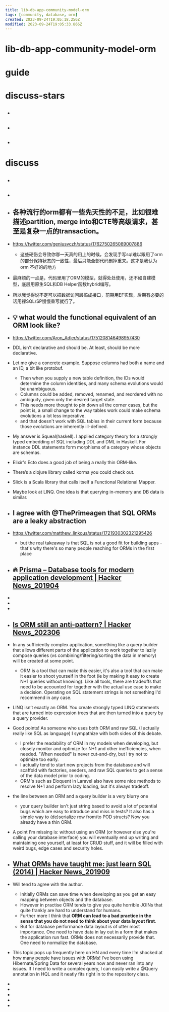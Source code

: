 ```yaml
---
title: lib-db-app-community-model-orm
tags: [community, database, orm]
created: 2023-09-24T19:05:18.256Z
modified: 2023-09-24T19:05:33.866Z
---
```


# lib-db-app-community-model-orm

# guide

# discuss-stars
- ## 

- ## 

- ## 
# discuss
- ## 

- ## 

- ## 各种流行的orm都有一些先天性的不足，比如很难描述partition, merge into和CTE等高级请求，甚至是复杂一点的transaction。
- https://twitter.com/geniusvczh/status/1762750265089007886
  - 这些硬伤会导致你哪一天真的用上的时候，会发现手写sql难以跟用了orm的部分保持状态的一致性，最后只能全部代码删掉重来。这才是我认为orm 不好的的地方
- 最麻烦的一点是，代码里用了ORM的模型，就得处处使用，还不如自建模型，底层用原生SQL和DB Helper函数hybrid编写。
- 所以我觉得说不定可以把数据访问层搞成接口，前期用EF实现，后期有必要的话用裸SQL/SP慢慢重写就行了。

- ## 💡 what would the functional equivalent of an ORM look like?
- https://twitter.com/Aron_Adler/status/1751208146498957430
- DDL isn't declarative and should be. At least, should be more declarative.
- Let me give a concrete example. Suppose columns had both a name and an ID, a bit like protobuf. 
  - Then when you supply a new table definition, the IDs would determine the column identities, and many schema evolutions would be unambiguous.
  - Columns could be added, removed, renamed, and reordered with no ambiguity, given only the desired target state.
  - This needs more thought to pin down all the corner cases, but the point is, a small change to the way tables work could make schema evolutions a lot less imperative.
  - and that doesn't work with SQL tables in their current form because those evolutions are inherently ill-defined.

- My answer is Squeal(haskell). I applied category theory for a strongly typed embedding of SQL including DDL and DML in Haskell. For instance DDL statements form morphisms of a category whose objects are schemas. 

- Elixir's Ecto does a good job of being a really thin ORM-like.

- There’s a clojure library called korma you could check out.
- Slick is a Scala library that calls itself a Functional Relational Mapper.

- Maybe look at LINQ. One idea is that querying in-memory and DB data is similar.

- ## I agree  with @ThePrimeagen that SQL ORMs are a leaky abstraction 
- https://twitter.com/matthew_linkous/status/1721930302321295426
  - but the real takeaway is that SQL is not a good fit for building apps - that's why there's so many people reaching for ORMs in the first place

- ## 🔥 [Prisma – Database tools for modern application development | Hacker News_201904](https://news.ycombinator.com/item?id=19598287)
- 
- 
- 

- ## [Is ORM still an anti-pattern? | Hacker News_202306](https://news.ycombinator.com/item?id=36497613&p=2)
- In any sufficiently complex application, something like a query builder that allows different parts of the application to work together to lazily compose queries (vs combining/filtering/sorting the data in memory) will be created at some point.
  - ORM is a tool that can make this easier, it's also a tool that can make it easier to shoot yourself in the foot (ie by making it easy to create N+1 queries without knowing). Like all tools, there are tradeoffs that need to be accounted for together with the actual use case to make a decision. Operating on SQL statement strings is not something I'd recommend in any case.
- LINQ isn’t exactly an ORM. You create strongly typed LINQ statements that are turned into expression trees that are then turned into a query by a query provider.
- Good points! As someone who uses both ORM and raw SQL (I actually really like SQL as language) I sympathize with both sides of this debate. 
  - I prefer the readability of ORM in my models when developing, but closely monitor and optimize for N+1 and other inefficiencies, when needed. "When needed" is never cut-and-dry, but I try not to optimize too early. 
  - I actually tend to start new projects from the database and will scaffold with factories, seeders, and raw SQL queries to get a sense of the data model prior to coding.
  - ORM's such as Eloquent in Laravel also have some nice methods to resolve N+1 and perform lazy loading, but it's always tradeoff.

- the line between an ORM and a query builder is a very blurry one
  - your query builder isn't just string based to avoid a lot of potential bugs which are easy to introduce and miss in tests? It also has a simple way to (de)serialize row from/to POD structs? Now you already have a thin ORM.

- A point I'm missing is: without using an ORM (or however else you're calling your database interface) you will eventually end up writing and maintaining one yourself, at least for CRUD stuff, and it will be filled with weird bugs, edge cases and security holes.

- ## [What ORMs have taught me: just learn SQL (2014) | Hacker News_201909](https://news.ycombinator.com/item?id=21031187&p=2)
- Will tend to agree with the author.
  - Initially ORMs can save time when developing as you get an easy mapping between objects and the database.
  - However in practise ORM tends to give you quite horrible JOINs that quite frankly are hard to understand for humans.
  - Further more I think that **ORM can lead to a bad practice in the sense that you do not need to think about your data layout first**. 
  - But for database performance data layout is of utter most importance. One need to have data in lay out in a form that makes the application run fast. ORMs does not necessarily provide that. One need to normalize the database.

- This topic pops up frequently here on HN and every time I’m shocked at how many people have issues with ORMs! I’ve been using Hibernate/Spring Data for several years now and never ran into any issues. If I need to write a complex query, I can easily write a @Query annotation in HQL and it neatly fits right in to the repository class.

- 
- 
- 
- 
- 
